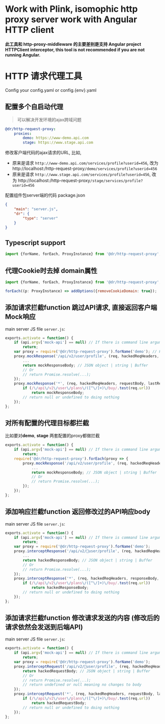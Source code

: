 # Work with Plink, isomophic http proxy server work with Angular HTTP client

**此工具和 http-proxy-middleware 的主要差别是支持 Angular project HTTPClient interceptor, this tool is not recommended if you are not running Angular.**
# HTTP 请求代理工具
Config your config.yaml or config.{env}.yaml

## 配置多个自启动代理
> 可以解决开发环境的ajax跨域问题
```yaml
@dr/http-request-proxy:
    proxies:
        demo: https://www-demo.api.com
        stage: https://www.stage.api.com
```

修改客户端代码的ajax请求的URL, 比如,
- 原来是请求 `http://www-demo.api.com/services/profile?userid=456`, 
改为 http://localhost:<port>/http-request-proxy`/demo/services/profile?userid=456`
- 原来是请求 `http://www.stage.api.com/services/profile?userid=456`, 
改为 http://localhost:<port>/http-request-proxy`/stage/services/profile?userid=456`

配置组件包server端的代码
package.json
```json
{
    "main": "server.js",
    "dr": {
        "type": "server"
    }
}
```

## Typescript support
```ts
import {forName, forEach, ProxyInstance} from '@dr/http-request-proxy';
```
## 代理Cookie时去掉 domain属性
```js
import {forName, forEach, ProxyInstance} from '@dr/http-request-proxy';

forEach((p: ProxyInstance) => addOptions({removeCookieDomain: true});
```

## 添加请求拦截function 跳过API请求, 直接返回客户端Mock响应
main server JS file `server.js`:
```js
exports.activate = function() {
    if (api.argv['mock-api'] == null) // If there is command line arguments "--mock-api"
        return;
    var proxy = require('@dr/http-request-proxy').forName('demo'); // For the proxy target URL configured with "demo"
    proxy.mockResponse('/api/v2/user/profile', (req, hackedReqHeaders, requestBody, lastResult) => {
        ...
        return mockResponseBody; // JSON object | string | Buffer
        // Or
        // return Promise.resolve(...);
    });
    proxy.mockResponse('*', (req, hackedReqHeaders, requestBody, lastResult) => {
        if (/\/api\/v2\/user\/plans\/([^\/]+)\/buy/.test(req.url))
            return mockResponseBody;
        // return null or undefined to doing nothing
	});
};
```
## 对所有配置的代理目标都拦截
比如要对**demo**, **stage** 两套配置的proxy都做拦截
```js
exports.activate = function() {
    if (api.argv['mock-api'] == null) // If there is command line arguments "--mock-api"
        return;
    require('@dr/http-request-proxy').forEach(proxy => {
        proxy.mockResponse('/api/v2/user/profile', (req, hackedReqHeaders, requestBody, lastResult) => {
            ...
            return mockResponseBody; // JSON object | string | Buffer
            // Or
            // return Promise.resolve(...);
        });
    });
};
```

## 添加响应拦截function 返回修改过的API响应body
main server JS file `server.js`:
```js
exports.activate = function() {
    if (api.argv['mock-api'] == null) // If there is command line arguments "--mock-api"
        return;
    var proxy = require('@dr/http-request-proxy').forName('demo');
    proxy.interceptResponse('/api/v2/user/profile', (req, hackedReqHeaders, responseBody, lastResult) => {
        ...
        return hackedResponseBody; // JSON object | string | Buffer
        // Or
        // return Promise.resolve(...);
    });
    proxy.interceptResponse('*', (req, hackedReqHeaders, responseBody, lastResult) => {
        if (/\/api\/v2\/user\/plans\/([^\/]+)\/buy/.test(req.url))
            return hackedResponseBody;
        // return null or undefined to doing nothing
	});
};
```
## 添加请求拦截function 修改请求发送的内容 (修改后的请求依然会发送到后端API)
main server JS file `server.js`:
```js
exports.activate = function() {
    if (api.argv['mock-api'] == null) // If there is command line arguments "--mock-api"
        return;
    var proxy = require('@dr/http-request-proxy').forName('demo');
    proxy.interceptRequest('/api/v2/user/profile', (req, hackedReqHeaders, requestBody, lastResult) => {
        return hackedRequestBody; // JSON object | string | Buffer
        // Or
        // return Promise.resolve(...);
        // return undefined or null meaning no changes to body
    });
    proxy.interceptRequest('*', (req, hackedReqHeaders, requestBody, lastResult) => {
        if (/\/api\/v2\/user\/plans\/([^\/]+)\/buy/.test(req.url))
            return hackedRequestBody;
        // return null or undefined to doing nothing
	});
};
```

